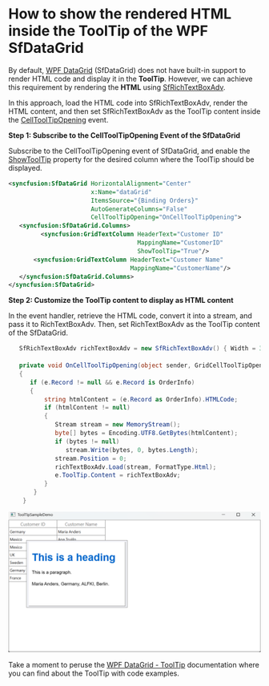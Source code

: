 # How to show the rendered HTML inside the ToolTip of the WPF SfDataGrid

By default, [WPF DataGrid](https://www.syncfusion.com/wpf-controls/datagrid) (SfDataGrid) does not have built-in support to render HTML code and display it in the **ToolTip**. However, we can achieve this requirement by rendering the **HTML** using [SfRichTextBoxAdv](https://www.syncfusion.com/wpf-controls/richtextbox).

In this approach, load the HTML code into SfRichTextBoxAdv, render the HTML content, and then set SfRichTextBoxAdv as the ToolTip content inside the [CellToolTipOpening](https://help.syncfusion.com/cr/wpf/Syncfusion.UI.Xaml.Grid.SfDataGrid.html#Syncfusion_UI_Xaml_Grid_SfDataGrid_CellToolTipOpening) event.

**Step 1: Subscribe to the CellToolTipOpening Event of the SfDataGrid**
                         
Subscribe to the CellToolTipOpening event of SfDataGrid, and enable the [ShowToolTip](https://help.syncfusion.com/cr/wpf/Syncfusion.UI.Xaml.Grid.SfGridBase.html#Syncfusion_UI_Xaml_Grid_SfGridBase_ShowToolTip) property for the desired column where the ToolTip should be displayed.

 ```xml
<syncfusion:SfDataGrid HorizontalAlignment="Center"  
                        x:Name="dataGrid"  
                        ItemsSource="{Binding Orders}" 
                        AutoGenerateColumns="False" 
                        CellToolTipOpening="OnCellToolTipOpening">
    <syncfusion:SfDataGrid.Columns>
          <syncfusion:GridTextColumn HeaderText="Customer ID" 
                                     MappingName="CustomerID" 
                                     ShowToolTip="True"/>
        <syncfusion:GridTextColumn HeaderText="Customer Name" 
                                   MappingName="CustomerName"/>
    </syncfusion:SfDataGrid.Columns>
</syncfusion:SfDataGrid> 
 ```
**Step 2: Customize the ToolTip content to display as HTML content**
           
   In the event handler, retrieve the HTML code, convert it into a stream, and pass it to RichTextBoxAdv. Then, set RichTextBoxAdv as the ToolTip content of the SfDataGrid.

 ```csharp
    SfRichTextBoxAdv richTextBoxAdv = new SfRichTextBoxAdv() { Width = 300, Height = 200, LayoutType = LayoutType.Continuous};

    private void OnCellToolTipOpening(object sender, GridCellToolTipOpeningEventArgs e)
    {
       if (e.Record != null && e.Record is OrderInfo)
       {
           string htmlContent = (e.Record as OrderInfo).HTMLCode;
           if (htmlContent != null)
           {
              Stream stream = new MemoryStream();
              byte[] bytes = Encoding.UTF8.GetBytes(htmlContent);
              if (bytes != null)
                 stream.Write(bytes, 0, bytes.Length);
              stream.Position = 0;
              richTextBoxAdv.Load(stream, FormatType.Html);
              e.ToolTip.Content = richTextBoxAdv;
           }      
        }
     }
 ```

 ![ToolTip display HTML value](ToolTipdisplayHTML.png)

Take a moment to peruse the [WPF DataGrid - ToolTip](https://help.syncfusion.com/wpf/datagrid/tooltip) documentation where you can find about the ToolTip with code examples.